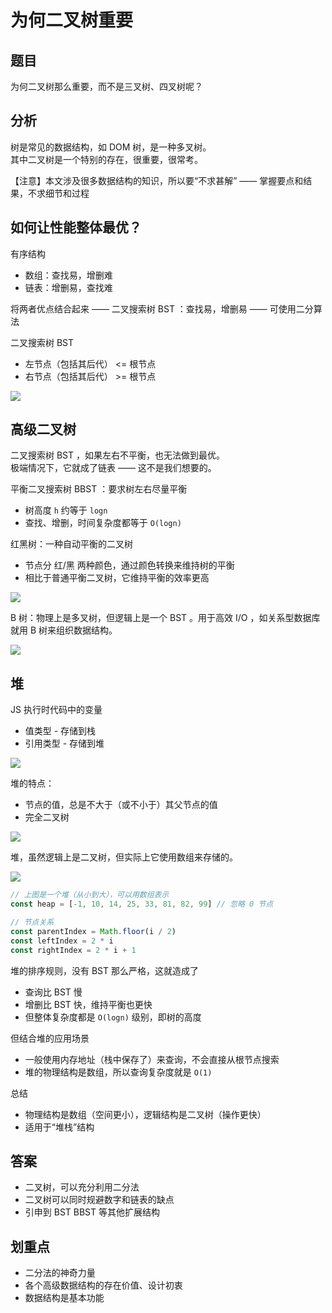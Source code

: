 # 为何二叉树重要

## 题目

为何二叉树那么重要，而不是三叉树、四叉树呢？

## 分析

树是常见的数据结构，如 DOM 树，是一种多叉树。<br>
其中二叉树是一个特别的存在，很重要，很常考。

【注意】本文涉及很多数据结构的知识，所以要“不求甚解” —— 掌握要点和结果，不求细节和过程

## 如何让性能整体最优？

有序结构
- 数组：查找易，增删难
- 链表：增删易，查找难

将两者优点结合起来 —— 二叉搜索树 BST ：查找易，增删易 —— 可使用二分算法

二叉搜索树 BST
- 左节点（包括其后代） <= 根节点
- 右节点（包括其后代） >= 根节点 

![](img/二叉搜索树.png)

## 高级二叉树

二叉搜索树 BST ，如果左右不平衡，也无法做到最优。<br>
极端情况下，它就成了链表 —— 这不是我们想要的。

平衡二叉搜索树 BBST ：要求树左右尽量平衡
- 树高度 `h` 约等于 `logn`
- 查找、增删，时间复杂度都等于 `O(logn)`

红黑树：一种自动平衡的二叉树
- 节点分 红/黑 两种颜色，通过颜色转换来维持树的平衡
- 相比于普通平衡二叉树，它维持平衡的效率更高

![](img/红黑树.png)

B 树：物理上是多叉树，但逻辑上是一个 BST 。用于高效 I/O ，如关系型数据库就用 B 树来组织数据结构。

![](img/B树.png)

## 堆

JS 执行时代码中的变量
- 值类型 - 存储到栈
- 引用类型 - 存储到堆

![](img/堆栈内存.png)

堆的特点：
- 节点的值，总是不大于（或不小于）其父节点的值
- 完全二叉树

![](img/完全二叉树.png)

堆，虽然逻辑上是二叉树，但实际上它使用数组来存储的。

![](img/堆.webp)

```js
// 上图是一个堆（从小到大），可以用数组表示
const heap = [-1, 10, 14, 25, 33, 81, 82, 99] // 忽略 0 节点

// 节点关系
const parentIndex = Math.floor(i / 2)
const leftIndex = 2 * i
const rightIndex = 2 * i + 1
```

堆的排序规则，没有 BST 那么严格，这就造成了
- 查询比 BST 慢
- 增删比 BST 快，维持平衡也更快
- 但整体复杂度都是 `O(logn)` 级别，即树的高度

但结合堆的应用场景
- 一般使用内存地址（栈中保存了）来查询，不会直接从根节点搜索
- 堆的物理结构是数组，所以查询复杂度就是 `O(1)`

总结
- 物理结构是数组（空间更小），逻辑结构是二叉树（操作更快）
- 适用于“堆栈”结构

## 答案

- 二叉树，可以充分利用二分法
- 二叉树可以同时规避数字和链表的缺点
- 引申到 BST BBST 等其他扩展结构

## 划重点

- 二分法的神奇力量
- 各个高级数据结构的存在价值、设计初衷
- 数据结构是基本功能
